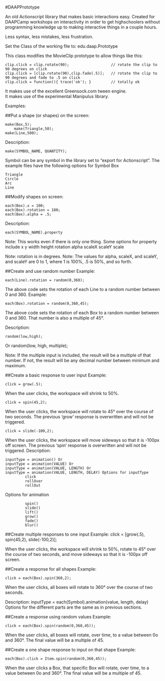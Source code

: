 #DAAPPrototype

An old Actionscript library that makes basic interactions easy. 
Created for DAAPCamp workshops on interactivity in order to get highschoolers without programming knowledge up to making interactive things in a couple hours.

Less syntax, less mistakes, less frustration.
	
Set the Class of the working file to: edu.daap.Prototype
	
This class modifies the MovieClip prototype to allow things like this: 

	clip.click = clip.rotate(90);					// rotate the clip to 90 degrees on click
	clip.click = [clip.rotate(90),clip.fade(.5)];	// rotate the clip to 90 degrees and fade to .5 on click
	clip.click = function(){ trace('ok'); }			// totally ok


It makes use of the excellent Greensock.com tween engine.	
It makes use of the experimental Manipulus library. 


Examples:

##Put a shape (or shapes) on the screen:

	make(Box,5);
    	make(Triangle,50);
	make(Line,500);
	
Description:

	make(SYMBOL_NAME, QUANTITY);

Symbol can be any symbol in the library set to “export for Actionscript”.
The example files have the following options for Symbol Box

	Triangle
	Circle
	Arc
	Line
	
##Modify shapes on screen:

	each(Box).x = 100;
	each(Box).rotation = 180;
	each(Box).alpha = .5;

Description:

	each(SYMBOL_NAME).property

Note: This works even if there is only one thing. Some options for property include
	x
	y
	width
	height
	rotation
	alpha
	scaleX
	scaleY
	scale
	
Note: rotation is in degrees.
Note: The values for alpha, scaleX, and scaleY, and scaleY are 0 to 1, where 1 is 100%, .5 is 50%, and so forth.

##Create and use random number
Example:

	each(Line).rotation = random(0,360);

The above code sets the rotation of each Line to a random number between 0 and 360.
Example:

	each(Box).rotation = random(0,360,45);

The above code sets the rotation of each Box to a random number between 0 and 360.
That number is also a multiple of 45°.

Description:

	random(low,high);
 Or
	random(low, high, multiple);
	
 Note: If the multiple input is included, the result will be a multiple of that number. If not, the result will be any decimal number between minimum and maximum.
 
##Create a basic response to user input
Example:

	click = grow(.5);
	
When the user clicks, the workspace will shrink to 50%.

	click = spin(45,2);
	
When the user clicks, the workspace will rotate to 45° over the course of two seconds.
The previous ‘grow’ response is overwritten and will not be triggered.

	click = slide(-100,2);
	
When the user clicks, the workspace will move sideways so that it is -100px off screen.
The previous ‘spin’ response is overwritten and will not be triggered.
Description:

	inputType = animation() Or
	inputType = animation(VALUE) Or
	inputType = animation(VALUE, LENGTH) Or
	inputType = animation(VALUE, LENGTH, DELAY) Options for inputType
             click
             rollOver
             rollOut
             
Options for animation
             
             spin()
             slide()
             lift()
             grow()
             fade()
             blur()
             
##Create multiple responses to one input
Example:
	click = [grow(.5), spin(45,2), slide(-100,2)];
	
When the user clicks, the workspace will shrink to 50%, rotate to 45° over the course of two seconds, and move sideways so that it is -100px off screen.

##Create a response for all shapes
Example:

	click = each(Box).spin(360,2);
	
When the user clicks, all boxes will rotate to 360° over the course of two seconds.

Description:
inputType = each(Symbol).animation(value, length, delay) Options for the different parts are the same as in previous sections.

##Create a response using random values
Example:

	click = each(Box).spin(random(0,360,45));
	
When the user clicks, all boxes will rotate, over time, to a value between 0o and 360°. The
final value will be a multiple of 45.

##Create a one shape response to input on that shape
Example:

	each(Box).click = Item.spin(random(0,360,45));

When the user clicks a Box, that specific Box will rotate, over time, to a value between 0o and 360°. The final value will be a multiple of 45.

